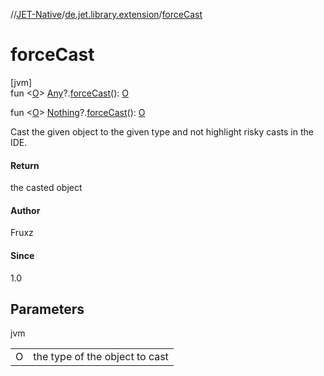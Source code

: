 //[JET-Native](../../index.md)/[de.jet.library.extension](index.md)/[forceCast](force-cast.md)

# forceCast

[jvm]\
fun &lt;[O](force-cast.md)&gt; [Any](https://kotlinlang.org/api/latest/jvm/stdlib/kotlin/-any/index.html)?.[forceCast](force-cast.md)(): [O](force-cast.md)

fun &lt;[O](force-cast.md)&gt; [Nothing](https://kotlinlang.org/api/latest/jvm/stdlib/kotlin/-nothing/index.html)?.[forceCast](force-cast.md)(): [O](force-cast.md)

Cast the given object to the given type and not highlight risky casts in the IDE.

#### Return

the casted object

#### Author

Fruxz

#### Since

1.0

## Parameters

jvm

| | |
|---|---|
| O | the type of the object to cast |
